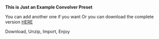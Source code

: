 **This is Just an Example Convolver Preset**

You can add another one if you want
Or you can download the complete version [HERE](https://github.com/programminghoch10/ViPER4AndroidRepackaged/releases/download/v77/ViperIRS-repackagedhoch2-60c8b22.zip)

Download, Unzip, Import, Enjoy
